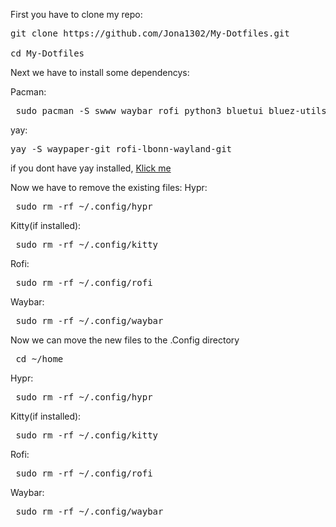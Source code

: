 First you have to clone my repo:

<pre>git clone https://github.com/Jona1302/My-Dotfiles.git
    
cd My-Dotfiles  </pre>

Next we have to install some dependencys:

Pacman:
<pre> sudo pacman -S swww waybar rofi python3 bluetui bluez-utils brightnessctl pipewire pipewire-pulse ttf-jetbrains-mono-nerd wireplumber </pre>

yay:
<pre>yay -S waypaper-git rofi-lbonn-wayland-git </pre>
if you dont have yay installed, [Klick me](https://github.com/Jguer/yay)



Now we have to remove the existing files:
Hypr:
<pre> sudo rm -rf ~/.config/hypr </pre>

Kitty(if installed):
<pre> sudo rm -rf ~/.config/kitty </pre>

Rofi:
<pre> sudo rm -rf ~/.config/rofi </pre>

Waybar:
<pre> sudo rm -rf ~/.config/waybar </pre>


Now we can move the new files to the .Config directory
<pre> cd ~/home</pre>

Hypr:
<pre> sudo rm -rf ~/.config/hypr </pre>

Kitty(if installed):
<pre> sudo rm -rf ~/.config/kitty </pre>

Rofi:
<pre> sudo rm -rf ~/.config/rofi </pre>

Waybar:
<pre> sudo rm -rf ~/.config/waybar </pre>
